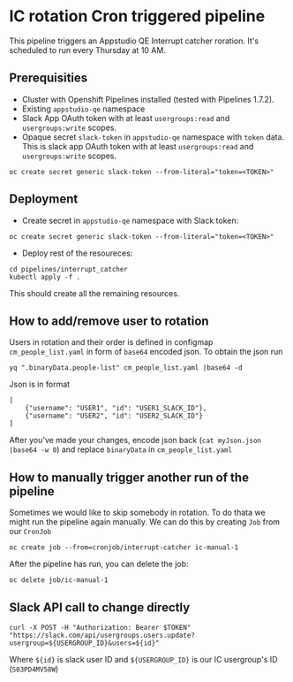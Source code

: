 # IC rotation Cron triggered pipeline

This pipeline triggers an Appstudio QE Interrupt catcher roration. It's scheduled to run every Thursday at 10 AM.

## Prerequisities
* Cluster with Openshift Pipelines installed (tested with Pipelines 1.7.2).
* Existing `appstudio-qe` namespace
* Slack App OAuth token with at least `usergroups:read` and `usergroups:write` scopes.
* Opaque secret `slack-token` in `appstudio-qe` namespace with `token` data. This is slack app OAuth token with at least `usergroups:read` and `usergroups:write` scopes.
```
oc create secret generic slack-token --from-literal="token=<TOKEN>"
```

## Deployment
* Create secret in `appstudio-qe` namespace with Slack token:
```
oc create secret generic slack-token --from-literal="token=<TOKEN>"
```
* Deploy rest of the resoureces: 
```
cd pipelines/interrupt_catcher
kubectl apply -f .
```
This should create all the remaining resources.
## How to add/remove user to rotation
Users in rotation and their order is defined in configmap `cm_people_list.yaml` in form of `base64` encoded json.
To obtain the json run
```
yq ".binaryData.people-list" cm_people_list.yaml |base64 -d
```
Json is in format 
```
[
    {"username": "USER1", "id": "USER1_SLACK_ID"},
    {"username": "USER2", "id": "USER2_SLACK_ID"}
]
```
After you've made your changes, encode json back (`cat myJson.json |base64 -w 0`) and replace `binaryData` in `cm_people_list.yaml`
## How to manually trigger another run of the pipeline
Sometimes we would like to skip somebody in rotation. To do thata we might run the pipeline again manually. We can do this by creating `Job` from our `CronJob`
```
oc create job --from=cronjob/interrupt-catcher ic-manual-1
```
After the pipeline has run, you can delete the job:
```
oc delete job/ic-manual-1
```
## Slack API call to change directly
```
curl -X POST -H "Authorization: Bearer $TOKEN" "https://slack.com/api/usergroups.users.update?usergroup=${USERGROUP_ID}&users=${id}"
```
Where `${id}` is slack user ID and `${USERGROUP_ID}` is our IC usergroup's ID (`S03PD4MV58W`)
